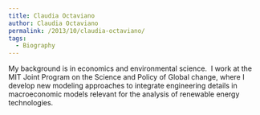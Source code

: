 ```yaml
---
title: Claudia Octaviano
author: Claudia Octaviano
permalink: /2013/10/claudia-octaviano/
tags:
  - Biography
---
```

My background is in economics and environmental science.  I work at the MIT Joint Program on the Science and Policy of Global change, where I develop new modeling approaches to integrate engineering details in macroeconomic models relevant for the analysis of renewable energy technologies.
